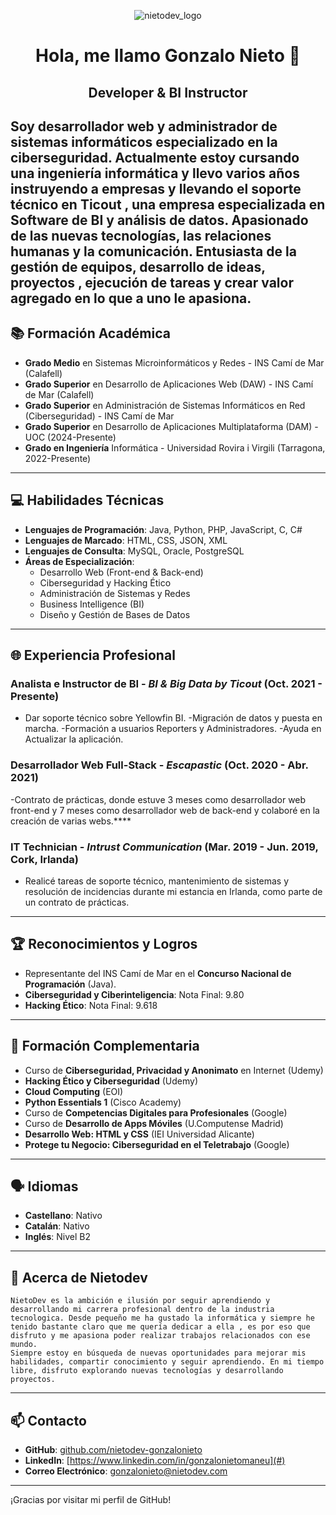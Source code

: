<p align="center">
  <img src="https://github.com/user-attachments/assets/af7fc5a9-98f3-4b0e-93f3-bedf3cf52ff4" alt="nietodev_logo">
</p>
<h1 align="center">Hola, me llamo Gonzalo Nieto 👋</h1>
<h2 align="center">Developer & BI Instructor</h2>

Soy desarrollador web y administrador de sistemas informáticos especializado en la ciberseguridad. Actualmente estoy cursando una ingeniería informática y llevo varios años instruyendo a empresas y llevando el soporte técnico en Ticout , una empresa especializada en Software de BI y análisis de datos. Apasionado de las nuevas tecnologías, las relaciones humanas y la comunicación. Entusiasta de la gestión de equipos, desarrollo de ideas, proyectos , ejecución de tareas y crear valor agregado en lo que a uno le apasiona.
---

## 📚 Formación Académica

- **Grado Medio** en Sistemas Microinformáticos y Redes - INS Camí de Mar (Calafell)
- **Grado Superior** en Desarrollo de Aplicaciones Web (DAW) - INS Camí de Mar (Calafell)
- **Grado Superior** en Administración de Sistemas Informáticos en Red (Ciberseguridad) - INS Camí de Mar
- **Grado Superior** en Desarrollo de Aplicaciones Multiplataforma (DAM) - UOC (2024-Presente)
- **Grado en Ingeniería** Informática - Universidad Rovira i Virgili (Tarragona, 2022-Presente)

---

## 💻 Habilidades Técnicas

- **Lenguajes de Programación**: Java, Python, PHP, JavaScript, C, C#
- **Lenguajes de Marcado**: HTML, CSS, JSON, XML
- **Lenguajes de Consulta**: MySQL, Oracle, PostgreSQL
- **Áreas de Especialización**: 
  - Desarrollo Web (Front-end & Back-end)
  - Ciberseguridad y Hacking Ético
  - Administración de Sistemas y Redes
  - Business Intelligence (BI)
  - Diseño y Gestión de Bases de Datos

---

## 🌐 Experiencia Profesional

### **Analista e Instructor de BI** - *BI & Big Data by Ticout* (Oct. 2021 - Presente)
- Dar soporte técnico sobre Yellowfin BI.
-Migración de datos y puesta en marcha.
-Formación a usuarios Reporters y Administradores.
-Ayuda en Actualizar la aplicación.

### **Desarrollador Web Full-Stack** - *Escapastic* (Oct. 2020 - Abr. 2021)
-Contrato de prácticas, donde estuve 3 meses como desarrollador web front-end y 7 meses como desarrollador web de back-end y colaboré en la creación de varias webs.****

### **IT Technician** - *Intrust Communication* (Mar. 2019 - Jun. 2019, Cork, Irlanda)
- Realicé tareas de soporte técnico, mantenimiento de sistemas y resolución de incidencias durante mi estancia en Irlanda, como parte de un contrato de prácticas.

---

## 🏆 Reconocimientos y Logros

- Representante del INS Camí de Mar en el **Concurso Nacional de Programación** (Java).
- **Ciberseguridad y Ciberinteligencia**: Nota Final: 9.80
- **Hacking Ético**: Nota Final: 9.618

---

## 📜 Formación Complementaria

- Curso de **Ciberseguridad, Privacidad y Anonimato** en Internet (Udemy)
- **Hacking Ético y Ciberseguridad** (Udemy)
- **Cloud Computing** (EOI)
- **Python Essentials 1** (Cisco Academy)
- Curso de **Competencias Digitales para Profesionales** (Google)
- Curso de **Desarrollo de Apps Móviles** (U.Computense Madrid)
- **Desarrollo Web: HTML y CSS** (IEI Universidad Alicante)
- **Protege tu Negocio: Ciberseguridad en el Teletrabajo** (Google)

---

## 🗣️ Idiomas

- **Castellano**: Nativo
- **Catalán**: Nativo
- **Inglés**: Nivel B2

---

## 📖 Acerca de Nietodev

    NietoDev es la ambición e ilusión por seguir aprendiendo y desarrollando mi carrera profesional dentro de la industria tecnologica. Desde pequeño me ha gustado la informática y siempre he tenido bastante claro que me quería dedicar a ella , es por eso que disfruto y me apasiona poder realizar trabajos relacionados con ese mundo.
    Siempre estoy en búsqueda de nuevas oportunidades para mejorar mis habilidades, compartir conocimiento y seguir aprendiendo. En mi tiempo libre, disfruto explorando nuevas tecnologías y desarrollando proyectos.
---

## 📫 Contacto

- **GitHub**: [github.com/nietodev-gonzalonieto](https://github.com/nietodev-gonzalonieto)
- **LinkedIn**: [https://www.linkedin.com/in/gonzalonietomaneu](#)
- **Correo Electrónico**: gonzalonieto@nietodev.com

---

¡Gracias por visitar mi perfil de GitHub!
